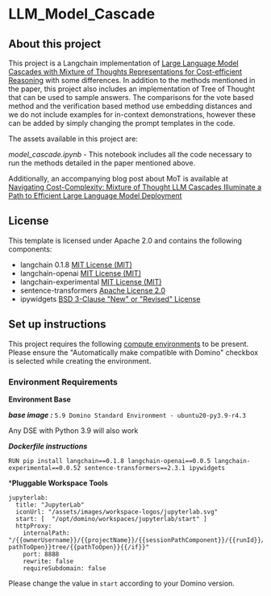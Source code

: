 # LLM_Model_Cascade

## About this project
This project is a Langchain implementation of [Large Language Model Cascades with Mixture of Thoughts Representations for Cost-efficient Reasoning](https://arxiv.org/pdf/2310.03094.pdf) with some differences. In addition to the methods mentioned in the paper, this project also includes an implementation of Tree of Thought that can be used to sample answers. The comparisons for the vote based method and the verification based method use embedding distances and we do not include examples for in-context demonstrations, however these can be added by simply changing the prompt templates in the code.

The assets available in this project are:

*model_cascade.ipynb* - This notebook includes all the code necessary to run the methods detailed in the paper mentioned above.

Additionally, an accompanying blog post about MoT is available at [Navigating Cost-Complexity: Mixture of Thought LLM Cascades Illuminate a Path to Efficient Large Language Model Deployment](https://towardsdatascience.com/navigating-cost-complexity-mixture-of-thought-llm-cascades-illuminate-a-path-to-efficient-large-23291d1eda41)

## License
This template is licensed under Apache 2.0 and contains the following components: 
* langchain 0.1.8 [MIT License (MIT)](https://github.com/langchain-ai/langchain/blob/34284c25d4de4352bede97724fc1ef0bf10460bb/LICENSE)
* langchain-openai [MIT License (MIT)](https://github.com/langchain-ai/langchain/blob/34284c25d4de4352bede97724fc1ef0bf10460bb/LICENSE)
* langchain-experimental [MIT License (MIT)](https://github.com/langchain-ai/langchain/blob/34284c25d4de4352bede97724fc1ef0bf10460bb/LICENSE)
* sentence-transformers [Apache License 2.0](https://github.com/UKPLab/sentence-transformers/blob/66e0ee30843dd411c64f37f65447bb38c7bf857a/LICENSE)
* ipywidgets [BSD 3-Clause "New" or "Revised" License](https://github.com/jupyter-widgets/ipywidgets/blob/b78de43e12ff26e4aa16e6e4c6844a7c82a8ee1c/LICENSE)

## Set up instructions

This project requires the following [compute environments](https://docs.dominodatalab.com/en/latest/user_guide/f51038/environments/) to be present. Please ensure the "Automatically make compatible with Domino" checkbox is selected while creating the environment.

### Environment Requirements

**Environment Base**

***base image :*** `5.9 Domino Standard Environment - ubuntu20-py3.9-r4.3`

Any DSE with Python 3.9 will also work

***Dockerfile instructions***
```
RUN pip install langchain==0.1.8 langchain-openai==0.0.5 langchain-experimental==0.0.52 sentence-transformers==2.3.1 ipywidgets
```
***Pluggable Workspace Tools** 
```
jupyterlab:
  title: "JupyterLab"
  iconUrl: "/assets/images/workspace-logos/jupyterlab.svg"
  start: [  "/opt/domino/workspaces/jupyterlab/start" ]
  httpProxy:
    internalPath: "/{{ownerUsername}}/{{projectName}}/{{sessionPathComponent}}/{{runId}}/{{#if pathToOpen}}tree/{{pathToOpen}}{{/if}}"
    port: 8888
    rewrite: false
    requireSubdomain: false
```
Please change the value in `start` according to your Domino version.
